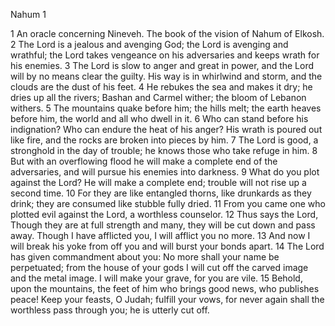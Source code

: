 Nahum 1

1	An oracle concerning Nineveh. The book of the vision of Nahum of Elkosh.
2	The Lord is a jealous and avenging God; the Lord is avenging and wrathful; the Lord takes vengeance on his adversaries and keeps wrath for his enemies.
3	The Lord is slow to anger and great in power, and the Lord will by no means clear the guilty. His way is in whirlwind and storm, and the clouds are the dust of his feet.
4	He rebukes the sea and makes it dry; he dries up all the rivers; Bashan and Carmel wither; the bloom of Lebanon withers.
5	The mountains quake before him; the hills melt; the earth heaves before him, the world and all who dwell in it.
6	Who can stand before his indignation? Who can endure the heat of his anger? His wrath is poured out like fire, and the rocks are broken into pieces by him.
7	The Lord is good, a stronghold in the day of trouble; he knows those who take refuge in him.
8	But with an overflowing flood he will make a complete end of the adversaries, and will pursue his enemies into darkness.
9	What do you plot against the Lord? He will make a complete end; trouble will not rise up a second time.
10	For they are like entangled thorns, like drunkards as they drink; they are consumed like stubble fully dried.
11	From you came one who plotted evil against the Lord, a worthless counselor.
12	Thus says the Lord, Though they are at full strength and many, they will be cut down and pass away. Though I have afflicted you, I will afflict you no more.
13	And now I will break his yoke from off you and will burst your bonds apart.
14	The Lord has given commandment about you: No more shall your name be perpetuated; from the house of your gods I will cut off the carved image and the metal image. I will make your grave, for you are vile.
15	Behold, upon the mountains, the feet of him who brings good news, who publishes peace! Keep your feasts, O Judah; fulfill your vows, for never again shall the worthless pass through you; he is utterly cut off.

